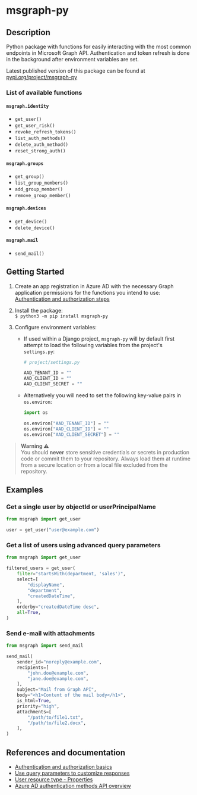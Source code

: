 # msgraph-py

## Description

Python package with functions for easily interacting with the most common endpoints in Microsoft Graph API.
Authentication and token refresh is done in the background after environment variables are set.

Latest published version of this package can be found at [pypi.org/project/msgraph-py](https://pypi.org/project/msgraph-py/)

### List of available functions

#### `msgraph.identity`
- `get_user()`
- `get_user_risk()`
- `revoke_refresh_tokens()`
- `list_auth_methods()`
- `delete_auth_method()`
- `reset_strong_auth()`

#### `msgraph.groups`
- `get_group()`
- `list_group_members()`
- `add_group_member()`
- `remove_group_member()`

#### `msgraph.devices`
- `get_device()`
- `delete_device()`

#### `msgraph.mail`
- `send_mail()`

## Getting Started

1. Create an app registration in Azure AD with the necessary Graph application permissions for the functions you intend to use:  
[Authentication and authorization steps](https://learn.microsoft.com/en-us/graph/auth-v2-service?tabs=http#authentication-and-authorization-steps)

2. Install the package:  
`$ python3 -m pip install msgraph-py`

3. Configure environment variables:
    * If used within a Django project, `msgraph-py` will by default first attempt to load the following variables from the project's `settings.py`:

        ```python
        # project/settings.py

        AAD_TENANT_ID = ""
        AAD_CLIENT_ID = ""
        AAD_CLIENT_SECRET = ""
        ```

    * Alternatively you will need to set the following key-value pairs in `os.environ`:

        ```python
        import os

        os.environ["AAD_TENANT_ID"] = ""
        os.environ["AAD_CLIENT_ID"] = ""
        os.environ["AAD_CLIENT_SECRET"] = ""
        ```

> **Warning &#9888;&#65039;**  
> You should **never** store sensitive credentials or secrets in production code or commit them to your repository. Always load them at runtime from a secure location or from a local file excluded from the repository.

## Examples

### Get a single user by objectId or userPrincipalName
```python
from msgraph import get_user

user = get_user("user@example.com")
```

### Get a list of users using advanced query parameters

```python
from msgraph import get_user

filtered_users = get_user(
    filter="startsWith(department, 'sales')",
    select=[
        "displayName",
        "department",
        "createdDateTime",
    ],
    orderby="createdDateTime desc",
    all=True,
)
```

### Send e-mail with attachments

```python
from msgraph import send_mail

send_mail(
    sender_id="noreply@example.com",
    recipients=[
        "john.doe@example.com",
        "jane.doe@example.com",
    ],
    subject="Mail from Graph API",
    body="<h1>Content of the mail body</h1>",
    is_html=True,
    priority="high",
    attachments=[
        "/path/to/file1.txt",
        "/path/to/file2.docx",
    ],
)
```

## References and documentation

- [Authentication and authorization basics](https://learn.microsoft.com/en-us/graph/auth/auth-concepts)
- [Use query parameters to customize responses](https://learn.microsoft.com/en-us/graph/query-parameters)
- [User resource type - Properties](https://learn.microsoft.com/en-us/graph/api/resources/user?view=graph-rest-1.0#properties)
- [Azure AD authentication methods API overview](https://learn.microsoft.com/en-us/graph/api/resources/authenticationmethods-overview)
